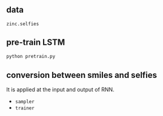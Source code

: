 
## data 

`zinc.selfies` 

## pre-train LSTM

```bash
python pretrain.py 
```

## conversion between smiles and selfies 

It is applied at the input and output of RNN.

- `sampler`
- `trainer`


